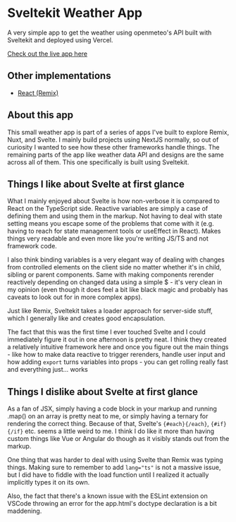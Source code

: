 # Sveltekit Weather App

A very simple app to get the weather using openmeteo's API built with Sveltekit and deployed using Vercel.

[Check out the live app here](https://svelte-weather-app-eight.vercel.app/)

## Other implementations

- [React (Remix)](https://github.com/dominikjessen/remix-weather-app)

## About this app

This small weather app is part of a series of apps I've built to explore Remix, Nuxt, and Svelte. I mainly build projects using NextJS normally, so out of curiosity I wanted to see how these other frameworks handle things. The remaining parts of the app like weather data API and designs are the same across all of them. This one specifically is built using Sveltekit.

## Things I like about Svelte at first glance

What I mainly enjoyed about Svelte is how non-verbose it is compared to React on the TypeScript side. Reactive variables are simply a case of defining them and using them in the markup. Not having to deal with state setting means you escape some of the problems that come with it (e.g. having to reach for state management tools or useEffect in React). Makes things very readable and even more like you're writing JS/TS and not framework code.

I also think binding variables is a very elegant way of dealing with changes from controlled elements on the client side no matter whether it's in child, sibling or parent components. Same with making components rerender reactively depending on changed data using a simple $ - it's very clean in my opinion (even though it does feel a bit like black magic and probably has caveats to look out for in more complex apps).

Just like Remix, Sveltekit takes a loader approach for server-side stuff, which I generally like and creates good encapsulation.

The fact that this was the first time I ever touched Svelte and I could immediately figure it out in one afternoon is pretty neat. I think they created a relatively intuitive framework here and once you figure out the main things - like how to make data reactive to trigger rerenders, handle user input and how adding `export` turns variables into props - you can get rolling really fast and everything just... works

## Things I dislike about Svelte at first glance

As a fan of JSX, simply having a code block in your markup and running .map() on an array is pretty neat to me, or simply having a ternary for rendering the correct thing. Because of that, Svelte's `{#each}{/each}`, `{#if}{/if}` etc. seems a little weird to me. I think I do like it more than having custom things like Vue or Angular do though as it visibly stands out from the markup.

One thing that was harder to deal with using Svelte than Remix was typing things. Making sure to remember to add `lang="ts"` is not a massive issue, but I did have to fiddle with the load function until I realized it actually implicitly types it on its own.

Also, the fact that there's a known issue with the ESLint extension on VSCode throwing an error for the app.html's doctype declaration is a bit maddening.
